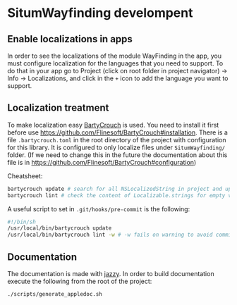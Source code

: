 # SitumWayfinding develompent

## Enable localizations in apps 
In order to see the localizations of the module WayFinding in the app, you must configure localization for the languages
that you need to support. To do that in your app go to Project (click on root folder in project navigator) 
-> Info -> Localizations, and click in the `+` icon to add the language you want to support.

## Localization treatment
To make localization easy [BartyCrouch](https://github.com/Flinesoft/BartyCrouch) is used. You need to install it first
before use https://github.com/Flinesoft/BartyCrouch#installation. There is a file `.bartycrouch.toml` in the root 
directory of the project with configuration for this library. It is configured to only localize files under 
`SitumWayfinding/` folder. (If we need to change this in the future the documentation about this file is in 
https://github.com/Flinesoft/BartyCrouch#configuration)

Cheatsheet:
```bash
bartycrouch update # search for all NSLocalizedString in project and update Localizable.strings accordingly
bartycrouch lint # check the content of Localizable.strings for empty values and duplicates
```

A useful script to set in `.git/hooks/pre-commit` is the following:
```bash
#!/bin/sh
/usr/local/bin/bartycrouch update
/usr/local/bin/bartycrouch lint -w # -w fails on warning to avoid commit 
```

## Documentation
The documentation is made with [jazzy](https://github.com/realm/jazzy). In order to build documentation execute
the following from the root of the project:
```bash
./scripts/generate_appledoc.sh
```
